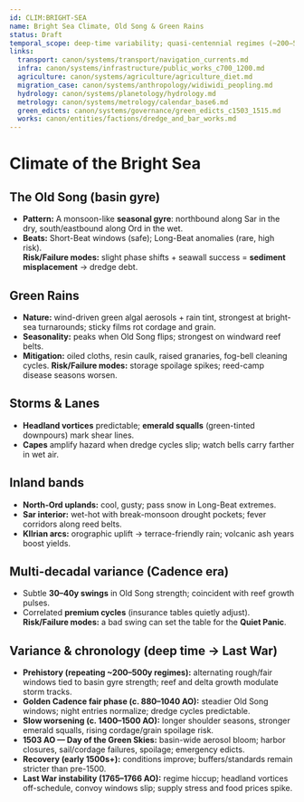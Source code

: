 ```yaml
---
id: CLIM:BRIGHT-SEA
name: Bright Sea Climate, Old Song & Green Rains
status: Draft
temporal_scope: deep-time variability; quasi-centennial regimes (~200–500y); observations to 1503 AO; postscript 1765–1766 AO
links:
  transport: canon/systems/transport/navigation_currents.md
  infra: canon/systems/infrastructure/public_works_c700_1200.md
  agriculture: canon/systems/agriculture/agriculture_diet.md
  migration_case: canon/systems/anthropology/widiwidi_peopling.md
  hydrology: canon/systems/planetology/hydrology.md
  metrology: canon/systems/metrology/calendar_base6.md
  green_edicts: canon/systems/governance/green_edicts_c1503_1515.md
  works: canon/entities/factions/dredge_and_bar_works.md
---
```


# Climate of the Bright Sea

## The Old Song (basin gyre)
- **Pattern:** A monsoon-like **seasonal gyre**: northbound along Sar in the dry, south/eastbound along Ord in the wet.  
- **Beats:** Short-Beat windows (safe); Long-Beat anomalies (rare, high risk).  
**Risk/Failure modes:** slight phase shifts + seawall success = **sediment misplacement** → dredge debt.

## Green Rains
- **Nature:** wind-driven green algal aerosols + rain tint, strongest at bright-sea turnarounds; sticky films rot cordage and grain.  
- **Seasonality:** peaks when Old Song flips; strongest on windward reef belts.  
- **Mitigation:** oiled cloths, resin caulk, raised granaries, fog-bell cleaning cycles.
**Risk/Failure modes:** storage spoilage spikes; reed-camp disease seasons worsen.

## Storms & Lanes
- **Headland vortices** predictable; **emerald squalls** (green-tinted downpours) mark shear lines.  
- **Capes** amplify hazard when dredge cycles slip; watch bells carry farther in wet air.

## Inland bands
- **North-Ord uplands:** cool, gusty; pass snow in Long-Beat extremes.  
- **Sar interior:** wet-hot with break-monsoon drought pockets; fever corridors along reed belts.  
- **Kllrian arcs:** orographic uplift → terrace-friendly rain; volcanic ash years boost yields.

## Multi-decadal variance (Cadence era)
- Subtle **30–40y swings** in Old Song strength; coincident with reef growth pulses.  
- Correlated **premium cycles** (insurance tables quietly adjust).  
**Risk/Failure modes:** a bad swing can set the table for the **Quiet Panic**.

## Variance & chronology (deep time → Last War)

- **Prehistory (repeating ~200–500y regimes):** alternating rough/fair windows tied to basin gyre strength; reef and delta growth modulate storm tracks.
- **Golden Cadence fair phase (c. 880–1040 AO):** steadier Old Song windows; night entries normalize; dredge cycles predictable.
- **Slow worsening (c. 1400–1500 AO):** longer shoulder seasons, stronger emerald squalls, rising cordage/grain spoilage risk.
- **1503 AO — Day of the Green Skies:** basin-wide aerosol bloom; harbor closures, sail/cordage failures, spoilage; emergency edicts.
- **Recovery (early 1500s+):** conditions improve; buffers/standards remain stricter than pre-1500.
- **Last War instability (1765–1766 AO):** regime hiccup; headland vortices off-schedule, convoy windows slip; supply stress and food prices spike.